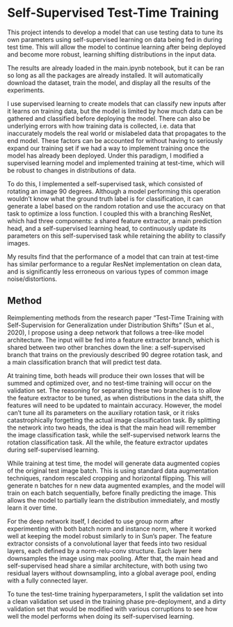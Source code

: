 # Self-Supervised Test-Time Training
This project intends to develop a model that can use testing data to tune its own parameters using self-supervised learning on data being fed in during test time. This will allow the model to continue learning after being deployed and become more robust, learning shifting distributions in the input data. 

The results are already loaded in the main.ipynb notebook, but it can be ran so long as all the packages are already installed. It will automatically download the dataset, train the model, and display all the results of the experiments. 

I use supervised learning to create models that can classify new inputs after it learns on training data, but the model is limited by how much data can be gathered and classified before deploying the model. There can also be underlying errors with how training data is collected, i.e. data that inaccurately models the real world or mislabeled data that propagates to the end model. These factors can be accounted for without having to seriously expand our training set if we had a way to implement training once the model has already been deployed. Under this paradigm, I modified a supervised learning model and implemented training at test-time, which will be robust to changes in distributions of data. 

To do this, I implemented a self-supervised task, which consisted of rotating an image 90 degrees. Although a model performing this operation wouldn’t know what the ground truth label is for classification, it can generate a label based on the random rotation and use the accuracy on that task to optimize a loss function. I coupled this with a branching ResNet, which had three components: a shared feature extractor, a main prediction head, and a self-supervised learning head, to continuously update its parameters on this self-supervised task while retaining the ability to classify images.

My results find that the performance of a model that can train at test-time has similar performance to a regular ResNet implementation on clean data, and is significantly less erroneous on various types of common image noise/distortions.

## Method
Reimplementing methods from the research paper “Test-Time Training with Self-Supervision for Generalization under Distribution Shifts” (Sun et al., 2020), I propose using a deep network that follows a tree-like model architecture. The input will be fed into a feature extractor branch, which is shared between two other branches down the line: a self-supervised branch that trains on the previously described 90 degree rotation task, and a main classification branch that will predict test data. 

At training time, both heads will produce their own losses that will be summed and optimized over, and no test-time training will occur on the validation set. 
The reasoning for separating these two branches is to allow the feature extractor to be tuned, as when distributions in the data shift, the features will need to be updated to maintain accuracy. However, the model can’t tune all its parameters on the auxiliary rotation task, or it risks catastrophically forgetting the actual image classification task. By splitting the network into two heads, the idea is that the main head will remember the image classification task, while the self-supervised network learns the rotation classification task. All the while, the feature extractor updates during self-supervised learning.

While training at test time, the model will generate data augmented copies of the original test image batch. This is using standard data augmentation techniques, random rescaled cropping and horizontal flipping. This will generate n batches for n new data augmented examples, and the model will train on each batch sequentially, before finally predicting the image. This allows the model to partially learn the distribution immediately, and mostly learn it over time.

For the deep network itself, I decided to use group norm after experimenting with both batch norm and instance norm, where it worked well at keeping the model robust similarly to in Sun’s paper. The feature extractor consists of a convolutional layer that feeds into two residual layers, each defined by a norm-relu-conv structure. Each layer here downsamples the image using max pooling. After that, the main head and self-supervised head share a similar architecture, with both using two residual layers without downsampling, into a global average pool, ending with a fully connected layer. 

To tune the test-time training hyperparameters, I split the validation set into a clean validation set used in the training phase pre-deployment, and a dirty validation set that would be modified with various corruptions to see how well the model performs when doing its self-supervised learning.

